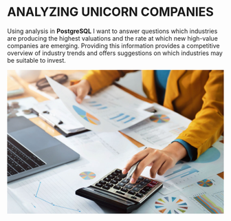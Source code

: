 
#                      ANALYZING UNICORN COMPANIES


Using analysis in **PostgreSQL**  I want to answer questions which   industries are producing the highest valuations and the rate at which new high-value companies are emerging. Providing this information provides a competitive overview of industry trends and offers suggestions on which industries may be suitable to invest.



![Hand with calculator](calculator.png "Calculator")

